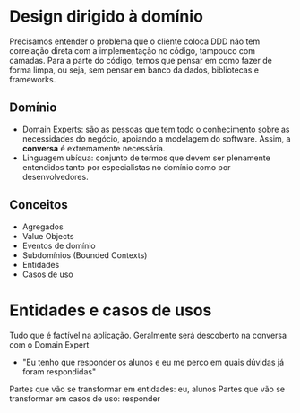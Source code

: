 # Design dirigido à domínio

Precisamos entender o problema que o cliente coloca
DDD não tem correlação direta com a implementação no código, tampouco com camadas. Para a parte do código, temos que pensar em como fazer de forma limpa, ou seja, sem pensar em banco da dados, bibliotecas e frameworks.

## Domínio

- Domain Experts: são as pessoas que tem todo o conhecimento sobre as necessidades do negócio, apoiando a modelagem do software. Assim, a **conversa** é extremamente necessária.
- Linguagem ubíqua: conjunto de termos que devem ser plenamente entendidos tanto por especialistas no domínio  como por desenvolvedores.

## Conceitos

- Agregados
- Value Objects
- Eventos de domínio
- Subdomínios (Bounded Contexts)
- Entidades
- Casos de uso

# Entidades e casos de usos
Tudo que é factível na aplicação. Geralmente será descoberto na conversa com o Domain Expert
- "Eu tenho que responder os alunos e eu me perco em quais dúvidas já foram respondidas"

Partes que vão se transformar em entidades: eu, alunos
Partes que vão se transformar em casos de uso: responder
